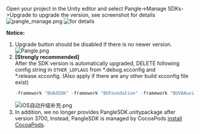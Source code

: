 Open your project in the Unity editor and select Pangle->Manage SDKs->Upgrade to upgrade the version, see screenshot for details
![pangle_manage.png](https://sf-tb-sg.ibytedtos.com/obj/ad-penny-oversea-bucket/d8cc3e73218e448aa6b12ddb541b924d)
![for details](https://sf-tb-sg.ibytedtos.com/obj/ad-penny-oversea-bucket/7dbf3d6405c44ea0a613e6652bee0c23)

**Notice:**
1. Upgrade button should be disabled if there is no newer version.
![Pangle.png](https://sf-tb-sg.ibytedtos.com/obj/ad-penny-oversea-bucket/4cf574adb3f54809b9d3895b4493e727)
2. **[Strongly recommended]**  
    After the SDK version is automatically upgraded, DELETE following config string in ```OTHER_LDFLAGS``` from *.debug.xcconfig and *.release.xcconfig. (Also apply if there are any other build xcconfig file exist)
    ``` c
    -framework "BUAdSDK" -framework "BUFoundation" -framework "BUVAAuxiliary"
    ```
    ![iOS自动升级补充.png](https://sf3-fe-tos.pglstatp-toutiao.com/obj/ad-penny-bucket/466d3319f58e4da3a5c31fd2947420e9)
3. In addition, we no longer provides PangleSDK.unitypackage after version 3700, Instead, PangleSDK is managed by CocoaPods [install CocoaPods](https://guides.cocoapods.org/using/getting-started.html).
